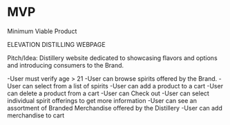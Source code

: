 # MVP


Minimum Viable Product

ELEVATION DISTILLING WEBPAGE

Pitch/Idea: Distillery website dedicated to showcasing flavors and options and introducing consumers to the Brand.

-User must verify age > 21
-User can browse spirits offered by the Brand.
-User can select from a list of spirits
-User can add a product to a cart
-User can delete a product from a cart
-User can Check out
-User can select individual spirit offerings to get more information
-User can see an assortment of Branded Merchandise offered by the Distillery
-User can add merchandise to cart

